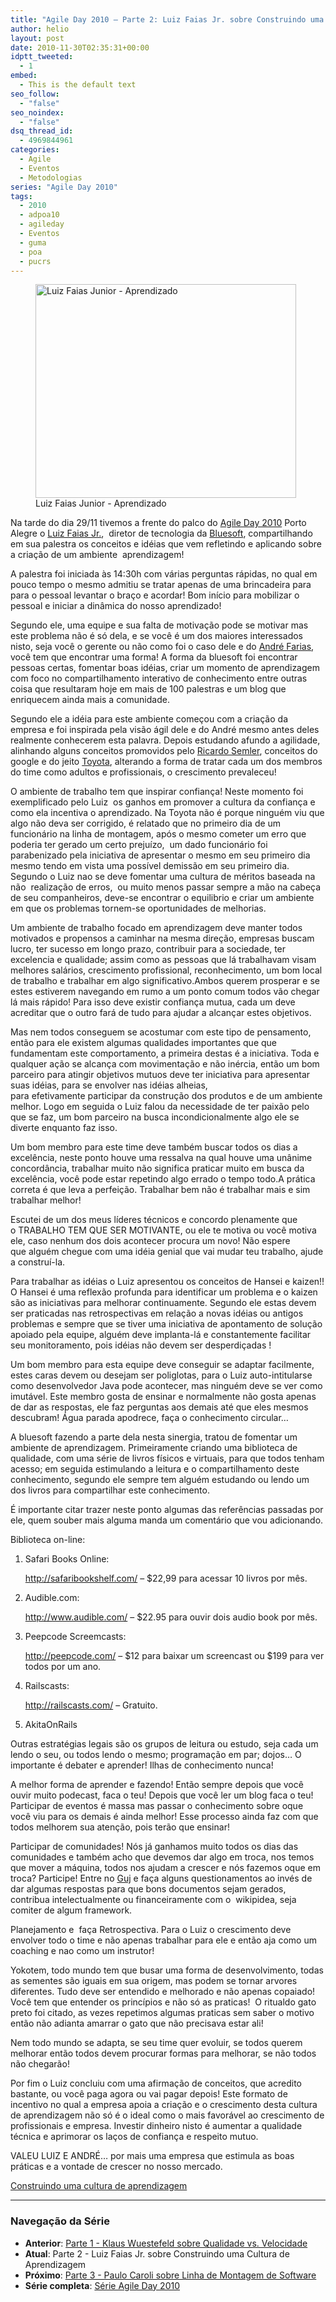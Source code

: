 ```yaml
---
title: "Agile Day 2010 – Parte 2: Luiz Faias Jr. sobre Construindo uma Cultura de Aprendizagem"
author: helio
layout: post
date: 2010-11-30T02:35:31+00:00
idptt_tweeted:
  - 1
embed:
  - This is the default text
seo_follow:
  - "false"
seo_noindex:
  - "false"
dsq_thread_id:
  - 4969844961
categories:
  - Agile
  - Eventos
  - Metodologias
series: "Agile Day 2010"
tags:
  - 2010
  - adpoa10
  - agileday
  - Eventos
  - guma
  - poa
  - pucrs
---
```


<figure id="attachment_226" style="width: 417px" class="wp-caption aligncenter">
<img class="size-full wp-image-226" src="/uploads/2010/11/adpoa10LuizFaias.jpg" alt="Luiz Faias Junior - Aprendizado" width="417" height="342" srcset="/uploads/2010/11/adpoa10LuizFaias.jpg 417w, /uploads/2010/11/adpoa10LuizFaias-300x246.jpg 300w" sizes="(max-width: 417px) 100vw, 417px" />
<figcaption class="wp-caption-text">Luiz Faias Junior - Aprendizado</figcaption>
</figure>

Na tarde do dia 29/11 tivemos a frente do palco do <a title="adpoa10" href="/2010/11/23/agile-day-2010-porto-alegre/" target="_blank">Agile Day 2010</a> Porto Alegre o <a title="@luizfaias" href="http://twitter.com/luizfaias" target="_blank">Luiz Faias Jr.</a>,  diretor de tecnologia da <a title="Bluesoft" href="http://bluesoft.wordpress.com/" target="_blank">Bluesoft</a>, compartilhando em sua palestra os conceitos e idéias que vem refletindo e aplicando sobre a criação de um ambiente  aprendizagem!

A palestra foi iniciada às 14:30h com várias perguntas rápidas, no qual em pouco tempo o mesmo admitiu se tratar apenas de uma brincadeira para para o pessoal levantar o braço e acordar! Bom início para mobilizar o pessoal e iniciar a dinâmica do nosso aprendizado!

Segundo ele, uma equipe e sua falta de motivação pode se motivar mas este problema não é só dela, e se você é um dos maiores interessados nisto, seja você o gerente ou não como foi o caso dele e do <a title="André Farias" href="http://twitter.com/andrefaria" target="_blank">André Farias</a>, você tem que encontrar uma forma! A forma da bluesoft foi encontrar pessoas certas, fomentar boas idéias, criar um momento de aprendizagem com foco no compartilhamento interativo de conhecimento entre outras coisa que resultaram hoje em mais de 100 palestras e um blog que enriquecem ainda mais a comunidade.

Segundo ele a idéia para este ambiente começou com a criação da empresa e foi inspirada pela visão ágil dele e do André mesmo antes deles realmente conhecerem esta palavra. Depois estudando afundo a agilidade, alinhando alguns conceitos promovidos pelo <a title="Ricardo Semler" href="http://en.wikipedia.org/wiki/Ricardo_Semler" target="_blank">Ricardo Semler</a>, conceitos do google e do jeito <a title="Toyota way" href="http://en.wikipedia.org/wiki/The_Toyota_Way" target="_blank">Toyota</a>, alterando a forma de tratar cada um dos membros do time como adultos e profissionais, o crescimento prevaleceu!

O ambiente de trabalho tem que inspirar confiança! Neste momento foi exemplificado pelo Luiz  os ganhos em promover a cultura da confiança e como ela incentiva o aprendizado. Na Toyota não é porque ninguém viu que algo não deva ser corrigido, é relatado que no primeiro dia de um funcionário na linha de montagem, após o mesmo cometer um erro que poderia ter gerado um certo prejuízo,  um dado funcionário foi parabenizado pela iniciativa de apresentar o mesmo em seu primeiro dia mesmo tendo em vista uma possível demissão em seu primeiro dia. Segundo o Luiz nao se deve fomentar uma cultura de méritos baseada na não  realização de erros,  ou muito menos passar sempre a mão na cabeça de seu companheiros, deve-se encontrar o equilibrio e criar um ambiente em que os problemas tornem-se oportunidades de melhorias.

Um ambiente de trabalho focado em aprendizagem deve manter todos motivados e propensos a caminhar na mesma direção, empresas buscam lucro, ter sucesso em longo prazo, contribuir para a sociedade, ter excelencia e qualidade; assim como as pessoas que lá trabalhavam visam melhores salários, crescimento profissional, reconhecimento, um bom local de trabalho e trabalhar em algo significativo.Ambos querem prosperar e se estes estiverem navegando em rumo a um ponto comum todos vão chegar lá mais rápido! Para isso deve existir confiança mutua, cada um deve acreditar que o outro fará de tudo para ajudar a alcançar estes objetivos.

Mas nem todos conseguem se acostumar com este tipo de pensamento, então para ele existem algumas qualidades importantes que que fundamentam este comportamento, a primeira destas é a iniciativa. Toda e qualquer ação se alcança com movimentação e não inércia, então um bom parceiro para atingir objetivos mutuos deve ter iniciativa para apresentar suas idéias, para se envolver nas idéias alheias, para efetivamente participar da construção dos produtos e de um ambiente melhor. Logo em seguida o Luiz falou da necessidade de ter paixão pelo que se faz, um bom parceiro na busca incondicionalmente algo ele se diverte enquanto faz isso.

Um bom membro para este time deve também buscar todos os dias a excelência, neste ponto houve uma ressalva na qual houve uma unânime concordância, trabalhar muito não significa praticar muito em busca da excelência, você pode estar repetindo algo errado o tempo todo.A prática correta é que leva a perfeição. Trabalhar bem não é trabalhar mais e sim trabalhar melhor!

Escutei de um dos meus líderes técnicos e concordo plenamente que o TRABALHO TEM QUE SER MOTIVANTE, ou ele te motiva ou você motiva ele, caso nenhum dos dois acontecer procura um novo! Não espere que alguém chegue com uma idéia genial que vai mudar teu trabalho, ajude a construí-la.

Para trabalhar as idéias o Luiz apresentou os conceitos de Hansei e kaizen!! O Hansei é uma reflexão profunda para identificar um problema e o kaizen são as iniciativas para melhorar continuamente. Segundo ele estas devem ser praticadas nas retrospectivas em relação a novas idéias ou antigos problemas e sempre que se tiver uma iniciativa de apontamento de solução apoiado pela equipe, alguém deve implanta-lá e constantemente facilitar seu monitoramento, pois idéias não devem ser desperdiçadas !

Um bom membro para esta equipe deve conseguir se adaptar facilmente, estes caras devem ou desejam ser poliglotas, para o Luiz auto-intitularse como desenvolvedor Java pode acontecer, mas ninguém deve se ver como imutável. Este membro gosta de ensinar e normalmente não gosta apenas de dar as respostas, ele faz perguntas aos demais até que eles mesmos descubram! Água parada apodrece, faça o conhecimento circular&#8230;

A bluesoft fazendo a parte dela nesta sinergia, tratou de fomentar um ambiente de aprendizagem. Primeiramente criando uma biblioteca de qualidade, com uma série de livros físicos e virtuais, para que todos tenham acesso; em seguida estimulando a leitura e o compartilhamento deste conhecimento, segundo ele sempre tem alguém estudando ou lendo um dos livros para compartilhar este conhecimento.

É importante citar trazer neste ponto algumas das referências passadas por ele, quem souber mais alguma manda um comentário que vou adicionando.

Biblioteca on-line:

1. Safari Books Online:

   <a title="http://safaribookshelf.com/ " href="http://safaribookshelf.com/" target="_blank">http://safaribookshelf.com/ </a>&#8211; $22,99 para acessar 10 livros por mês.

2. Audible.com:

   <a title="http://www.audible.com/" href="http://www.audible.com/" target="_blank">http://www.audible.com/</a> &#8211; $22.95 para ouvir dois audio book por mês.

3. Peepcode Screemcasts:

   <a title="http://peepcode.com/" href="http://peepcode.com/" target="_blank">http://peepcode.com/</a> &#8211; $12 para baixar um screencast ou $199 para ver todos por um ano.

4. Railscasts:

   <a title="http://railscasts.com/" href="http://railscasts.com/" target="_blank">http://railscasts.com/</a> &#8211; Gratuito.

5. AkitaOnRails

Outras estratégias legais são os grupos de leitura ou estudo, seja cada um lendo o seu, ou todos lendo o mesmo; programação em par; dojos&#8230; O importante é debater e aprender! Ilhas de conhecimento nunca!

A melhor forma de aprender e fazendo! Então sempre depois que você ouvir muito podecast, faca o teu! Depois que você ler um blog faca o teu! Participar de eventos é massa mas passar o conhecimento sobre oque você viu para os demais é ainda melhor! Esse processo ainda faz com que todos melhorem sua atenção, pois terão que ensinar!

Participar de comunidades! Nós já ganhamos muito todos os dias das comunidades e também acho que devemos dar algo em troca, nos temos que mover a máquina, todos nos ajudam a crescer e nós fazemos oque em troca? Participe! Entre no <a title="GUJ" href="http://www.guj.com.br/" target="_blank">Guj</a> e faça alguns questionamentos ao invés de dar algumas respostas para que bons documentos sejam gerados, contribua intelectualmente ou financeiramente com o  wikipidea, seja comiter de algum framework.

Planejamento e  faça Retrospectiva. Para o Luiz o crescimento deve envolver todo o time e não apenas trabalhar para ele e então aja como um coaching e nao como um instrutor!

Yokotem, todo mundo tem que busar uma forma de desenvolvimento, todas as sementes são iguais em sua origem, mas podem se tornar arvores diferentes. Tudo deve ser entendido e melhorado e não apenas copaiado! Você tem que entender os princípios e não só as praticas!  O ritualdo gato preto foi citado, as vezes repetimos algumas praticas sem saber o motivo então não adianta amarrar o gato que não precisava estar ali!

Nem todo mundo se adapta, se seu time quer evoluir, se todos querem melhorar então todos devem procurar formas para melhorar, se não todos não chegarão!

Por fim o Luiz concluiu com uma afirmação de conceitos, que acredito bastante, ou você paga agora ou vai pagar depois! Este formato de incentivo no qual a empresa apoia a criação e o crescimento desta cultura de aprendizagem não só é o ideal como o mais favorável ao crescimento de profissionais e empresa. Investir dinheiro nisto é aumentar a qualidade técnica e aprimorar os laços de confiança e respeito mutuo.

VALEU LUIZ E ANDRÉ&#8230; por mais uma empresa que estimula as boas práticas e a vontade de crescer no nosso mercado.

<a title="Apresentação" href="http://www.slideshare.net/bluesoftbr/construindo-uma-cultura-de-aprendizagem-5880225" target="_blank">Construindo uma cultura de aprendizagem </a>

---

### **Navegação da Série**

- **Anterior**: [Parte 1 - Klaus Wuestefeld sobre Qualidade vs. Velocidade](../2010-11-24-agile-day-2010-klaus-wuestefeld/)
- **Atual**: Parte 2 - Luiz Faias Jr. sobre Construindo uma Cultura de Aprendizagem
- **Próximo**: [Parte 3 - Paulo Caroli sobre Linha de Montagem de Software](../2010-12-12-agile-day-2010-paulo-caroli/)
- **Série completa**: [Série Agile Day 2010](/pt/series/agile-day-2010/)
